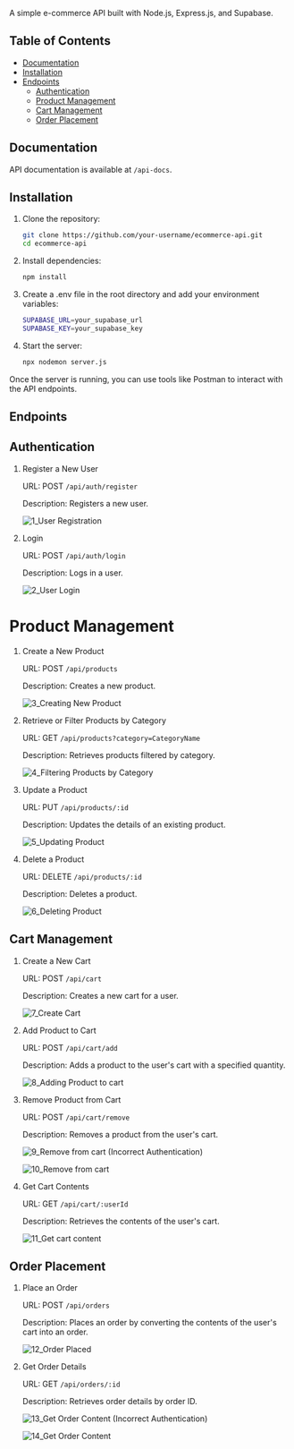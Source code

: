 A simple e-commerce API built with Node.js, Express.js, and Supabase.

## Table of Contents
- [Documentation](#documentation)
- [Installation](#installation)
- [Endpoints](#endpoints)
  - [Authentication](#authentication)
  - [Product Management](#product-management)
  - [Cart Management](#cart-management)
  - [Order Placement](#order-placement)


## Documentation
   API documentation is available at `/api-docs`.


## Installation

1. Clone the repository:
   ```bash
   git clone https://github.com/your-username/ecommerce-api.git
   cd ecommerce-api
2. Install dependencies:
   ```bash
   npm install
3. Create a .env file in the root directory and add your environment variables:
   ```bash
   SUPABASE_URL=your_supabase_url
   SUPABASE_KEY=your_supabase_key
4. Start the server:
    ```bash
    npx nodemon server.js

  Once the server is running, you can use tools like Postman to interact with the API endpoints.


## Endpoints
## Authentication
1. Register a New User

   URL: POST `/api/auth/register`
  
   Description: Registers a new user.
  
   ![1_User Registration](https://github.com/usama739/Ecommerce-API/assets/89732076/70c26ff5-50f3-49b7-9d9d-29a5b669ce5a)


2. Login

   URL: POST `/api/auth/login`
    
   Description: Logs in a user.
    
   ![2_User Login](https://github.com/usama739/Ecommerce-API/assets/89732076/69d97f64-8d30-4d74-b313-55765e2198de)


# Product Management
1. Create a New Product

   URL: POST `/api/products`
    
   Description: Creates a new product.
    
   ![3_Creating New Product](https://github.com/usama739/Ecommerce-API/assets/89732076/44e919f2-9e61-408b-aac0-39ac72c4e9e5)


2. Retrieve or Filter Products by Category

   URL: GET `/api/products?category=CategoryName`
    
   Description: Retrieves products filtered by category.
    
   ![4_Filtering Products by Category](https://github.com/usama739/Ecommerce-API/assets/89732076/a124252b-c405-42a9-b368-96e904837be1)


3. Update a Product

   URL: PUT `/api/products/:id`  
    
   Description: Updates the details of an existing product.
    
   ![5_Updating Product](https://github.com/usama739/Ecommerce-API/assets/89732076/d57afa42-4d8f-4390-85d0-89e8c7bb322a)


4. Delete a Product

   URL: DELETE `/api/products/:id`
    
   Description: Deletes a product.
    
   ![6_Deleting Product](https://github.com/usama739/Ecommerce-API/assets/89732076/3605d36e-f570-4e48-b266-3472b4cd3530)


## Cart Management
1. Create a New Cart

   URL: POST `/api/cart`
    
   Description: Creates a new cart for a user.
    
   ![7_Create Cart](https://github.com/usama739/Ecommerce-API/assets/89732076/006ca7cc-6d43-43b8-9438-4c304d89da3c)


2. Add Product to Cart

   URL: POST `/api/cart/add`
    
   Description: Adds a product to the user's cart with a specified quantity.
    
   ![8_Adding Product to cart](https://github.com/usama739/Ecommerce-API/assets/89732076/2e1e6f10-c903-4ce2-a343-a37ccdfbb6f1)


3. Remove Product from Cart

   URL: POST `/api/cart/remove`
    
   Description: Removes a product from the user's cart.
    
   ![9_Remove from cart (Incorrect Authentication)](https://github.com/usama739/Ecommerce-API/assets/89732076/5e651994-0c35-4955-bead-ccb202caf791)
    
   ![10_Remove from cart](https://github.com/usama739/Ecommerce-API/assets/89732076/760ef7eb-4af4-4247-8ab3-3e2af3fbd4bc)


4. Get Cart Contents

   URL: GET `/api/cart/:userId`
    
   Description: Retrieves the contents of the user's cart.
    
   ![11_Get cart content](https://github.com/usama739/Ecommerce-API/assets/89732076/bae3c457-d728-42eb-8b3c-adf4e70d05f6)


## Order Placement

1. Place an Order

   URL: POST `/api/orders`
    
   Description: Places an order by converting the contents of the user's cart into an order.
    
   ![12_Order Placed](https://github.com/usama739/Ecommerce-API/assets/89732076/992b1f1d-6556-479b-877c-e43e18fd2db7)


2. Get Order Details

   URL: GET `/api/orders/:id`
    
   Description: Retrieves order details by order ID.
    
   ![13_Get Order Content (Incorrect Authentication)](https://github.com/usama739/Ecommerce-API/assets/89732076/6bd8e50e-a1b3-4be3-9eab-234c79743ad5)
    
   ![14_Get Order Content](https://github.com/usama739/Ecommerce-API/assets/89732076/f46a3fbb-3410-422a-8ba0-c17ebe2c4358)

